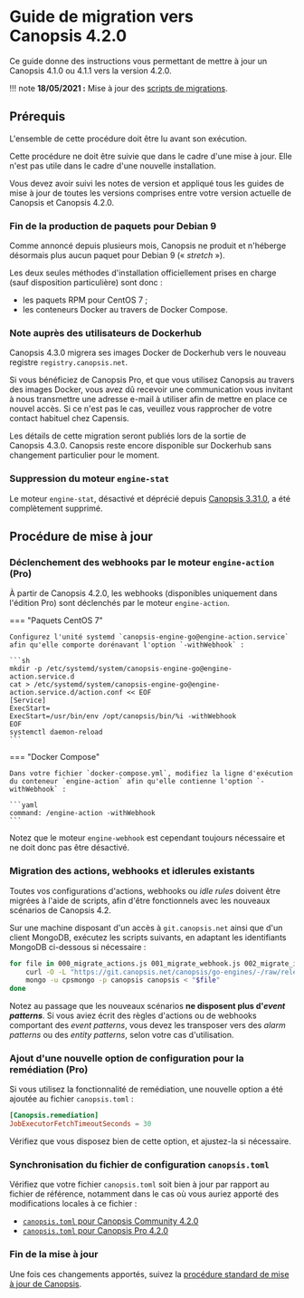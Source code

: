 # Guide de migration vers Canopsis 4.2.0

Ce guide donne des instructions vous permettant de mettre à jour un Canopsis 4.1.0 ou 4.1.1 vers la version 4.2.0.

!!! note
    **18/05/2021 :** Mise à jour des [scripts de migrations](#migration-des-actions-webhooks-et-idlerules-existants).

## Prérequis

L'ensemble de cette procédure doit être lu avant son exécution.

Cette procédure ne doit être suivie que dans le cadre d'une mise à jour. Elle n'est pas utile dans le cadre d'une nouvelle installation.

Vous devez avoir suivi les notes de version et appliqué tous les guides de mise à jour de toutes les versions comprises entre votre version actuelle de Canopsis et Canopsis 4.2.0.

### Fin de la production de paquets pour Debian 9

Comme annoncé depuis plusieurs mois, Canopsis ne produit et n'héberge désormais plus aucun paquet pour Debian 9 (« *stretch* »).

Les deux seules méthodes d'installation officiellement prises en charge (sauf disposition particulière) sont donc :

*  les paquets RPM pour CentOS 7 ;
*  les conteneurs Docker au travers de Docker Compose.

### Note auprès des utilisateurs de Dockerhub

Canopsis 4.3.0 migrera ses images Docker de Dockerhub vers le nouveau registre `registry.canopsis.net`.

Si vous bénéficiez de Canopsis Pro, et que vous utilisez Canopsis au travers des images Docker, vous avez dû recevoir une communication vous invitant à nous transmettre une adresse e-mail à utiliser afin de mettre en place ce nouvel accès. Si ce n'est pas le cas, veuillez vous rapprocher de votre contact habituel chez Capensis.

Les détails de cette migration seront publiés lors de la sortie de Canopsis 4.3.0. Canopsis reste encore disponible sur Dockerhub sans changement particulier pour le moment.

### Suppression du moteur `engine-stat`

Le moteur `engine-stat`, désactivé et déprécié depuis [Canopsis 3.31.0](../3.31.0.md), a été complètement supprimé.

## Procédure de mise à jour

### Déclenchement des webhooks par le moteur `engine-action` (Pro)

À partir de Canopsis 4.2.0, les webhooks (disponibles uniquement dans l'édition Pro) sont déclenchés par le moteur `engine-action`.

=== "Paquets CentOS 7"

    Configurez l'unité systemd `canopsis-engine-go@engine-action.service` afin qu'elle comporte dorénavant l'option `-withWebhook` :

    ```sh
    mkdir -p /etc/systemd/system/canopsis-engine-go@engine-action.service.d
    cat > /etc/systemd/system/canopsis-engine-go@engine-action.service.d/action.conf << EOF
    [Service]
    ExecStart=
    ExecStart=/usr/bin/env /opt/canopsis/bin/%i -withWebhook
    EOF
    systemctl daemon-reload
    ```

=== "Docker Compose"

    Dans votre fichier `docker-compose.yml`, modifiez la ligne d'exécution du conteneur `engine-action` afin qu'elle contienne l'option `-withWebhook` :

    ```yaml
    command: /engine-action -withWebhook
    ```

Notez que le moteur `engine-webhook` est cependant toujours nécessaire et ne doit donc pas être désactivé.

### Migration des actions, webhooks et idlerules existants

Toutes vos configurations d'actions, webhooks ou *idle rules* doivent être migrées à l'aide de scripts, afin d'être fonctionnels avec les nouveaux scénarios de Canopsis 4.2.

Sur une machine disposant d'un accès à `git.canopsis.net` ainsi que d'un client MongoDB, exécutez les scripts suivants, en adaptant les identifiants MongoDB ci-dessous si nécessaire :

```sh
for file in 000_migrate_actions.js 001_migrate_webhook.js 002_migrate_idlerules.js ; do
    curl -O -L "https://git.canopsis.net/canopsis/go-engines/-/raw/release-4.2/database/migrations/engineactionv2/$file"
    mongo -u cpsmongo -p canopsis canopsis < "$file"
done
```

Notez au passage que les nouveaux scénarios **ne disposent plus d'_event patterns_**. Si vous aviez écrit des règles d'actions ou de webhooks comportant des *event patterns*, vous devez les transposer vers des *alarm patterns* ou des *entity patterns*, selon votre cas d'utilisation.

### Ajout d'une nouvelle option de configuration pour la remédiation (Pro)

Si vous utilisez la fonctionnalité de remédiation, une nouvelle option a été ajoutée au fichier `canopsis.toml` :

```toml
[Canopsis.remediation]
JobExecutorFetchTimeoutSeconds = 30
```

Vérifiez que vous disposez bien de cette option, et ajustez-la si nécessaire.

### Synchronisation du fichier de configuration `canopsis.toml`

Vérifiez que votre fichier `canopsis.toml` soit bien à jour par rapport au fichier de référence, notamment dans le cas où vous auriez apporté des modifications locales à ce fichier :

* [`canopsis.toml` pour Canopsis Community 4.2.0](https://git.canopsis.net/canopsis/go-engines/-/blob/4.2.0/cmd/canopsis-reconfigure/canopsis-core.toml.example)
* [`canopsis.toml` pour Canopsis Pro 4.2.0](https://git.canopsis.net/canopsis/go-engines/-/blob/4.2.0/cmd/canopsis-reconfigure/canopsis-cat.toml.example)

### Fin de la mise à jour

Une fois ces changements apportés, suivez la [procédure standard de mise à jour de Canopsis](../../guide-administration/mise-a-jour/index.md).
